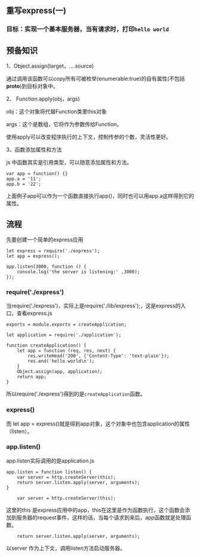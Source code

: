 
## 重写express(一)

### 目标：实现一个基本服务器，当有请求时，打印`hello world`

## 预备知识

1、Object.assign(target，....source)

通过调用该函数可以copy所有可被枚举(enumerable:true)的自有属性(不包括 __proto__)到目标对象中。

2、 Function.apply(obj，args)

obj：这个对象将代替Function类里this对象

args：这个是数组，它将作为参数传给Function。

使用apply可以改变程序执行的上下文，控制传参的个数，灵活性更好。

3、函数添加属性和方法

js 中函数其实是引用类型，可以随意添加属性和方法。

```
var app = function() {}
app.a = '11';
app.b = '22';
```

上面例子app可以作为一个函数直接执行app()，同时也可以用app.a这样得到它的属性。

## 流程


先要创建一个简单的express应用

```
let express = require('./express');
let app = express();

app.listen(3000, function () {
    console.log('the server is listening:' ,3000);
});
```

### require('./express')

当require('./express')，实际上是require('./lib/express');，这是express的入口，查看express.js

```
exports = module.exports = createApplication;

let application = require('./application');

function createApplication() {
    let app = function (req, res, next) {
        res.writeHead('200', {'Content-Type': 'text-plain'});
        res.end('hello world\n');
    }
    Object.assign(app, application);
    return app;
}
```

所以require('./express')得到的是`createApplication`函数。

### express()

而 let app = express()就是得到app对象，这个对象中也包含application的属性（listen）。

### app.listen()

app.listen实际调用的是application.js

```
app.listen = function listen() {
    var server = http.createServer(this);
    return server.listen.apply(server, arguments);
}
```

```
	var server = http.createServer(this);
```
这里的this 是express应用中的app，this在这里是作为函数执行，这个函数会添加到服务器的request事件，这样的话，当每个请求到来后，app函数就是处理函数。

```
	return server.listen.apply(server, arguments);  
```
以server 作为上下文，调用listen方法启动服务器。

